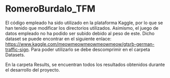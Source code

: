 # RomeroBurdalo_TFM

El código empleado ha sido utilizado en la plataforma Kaggle, por lo que se han tenido que modificar los directorios utilizados. Asimismo, el juego de datos empleado no ha podido ser subido debido al peso de este. Dicho dataset se puede encontrar en el siguiente enlace: https://www.kaggle.com/meowmeowmeowmeowmeow/gtsrb-german-traffic-sign. Para poder utilizarlo se debe descomprimir en el carpeta Datasets.

En la carpeta Results, se encuentran todos los resultados obtenidos durante el desarrollo del proyecto.
